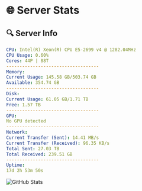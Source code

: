 # 🌐 Server Stats
## 🔍 Server Info
```yaml
CPU: Intel(R) Xeon(R) CPU E5-2699 v4 @ 1282.04MHz
CPU Usage: 0.60%
Cores: 44P | 88T
-----------------------------------
Memory:
Current Usage: 145.58 GB/503.74 GB
Available: 354.74 GB
-----------------------------------
Disk:
Current Usage: 61.05 GB/1.71 TB
Free: 1.57 TB
-----------------------------------
GPU:
No GPU detected
-----------------------------------
Network:
Current Transfer (Sent): 14.41 MB/s
Current Transfer (Received): 96.35 KB/s
Total Sent: 27.03 TB
Total Received: 239.51 GB
-----------------------------------
Uptime:
17d 2h 53m 50s
```
![GitHub Stats](https://img.shields.io/badge/Updated-2025-03-25_00:16:39-blue)